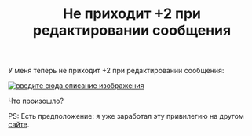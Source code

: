 ﻿---
title: "Не приходит +2 при редактировании сообщения"
se.owner.user_id: 507516
se.owner.display_name: "nchistov"
se.owner.link: "https://ru.meta.stackoverflow.com/users/507516/nchistov"
se.link: "https://ru.meta.stackoverflow.com/questions/12806/%d0%9d%d0%b5-%d0%bf%d1%80%d0%b8%d1%85%d0%be%d0%b4%d0%b8%d1%82-2-%d0%bf%d1%80%d0%b8-%d1%80%d0%b5%d0%b4%d0%b0%d0%ba%d1%82%d0%b8%d1%80%d0%be%d0%b2%d0%b0%d0%bd%d0%b8%d0%b8-%d1%81%d0%be%d0%be%d0%b1%d1%89%d0%b5%d0%bd%d0%b8%d1%8f"
se.question_id: 12806
se.post_type: question
---
<p>У меня теперь не приходит +2 при редактировании сообщения:</p>
<p><a href="https://i.stack.imgur.com/nmqi0.png" rel="nofollow noreferrer"><img src="https://i.stack.imgur.com/nmqi0.png" alt="введите сюда описание изображения" /></a></p>
<p>Что произошло?</p>
<p>PS: Есть предположение: я уже заработал эту привилегию на другом <a href="https://languagedesign.stackexchange.com/users/586/nchistov">сайте</a>.</p>
